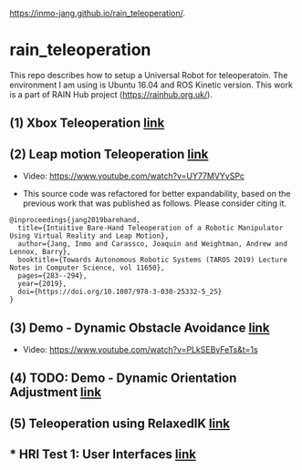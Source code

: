 https://inmo-jang.github.io/rain_teleoperation/.

# rain_teleoperation

This repo describes how to setup a Universal Robot for teleoperatoin. The environment I am using is Ubuntu 16.04 and ROS Kinetic version. This work is a part of RAIN Hub project (https://rainhub.org.uk/).  

## (1) Xbox Teleoperation [link](https://github.com/inmo-jang/rain_teleoperation/blob/master/xbox_teleop.md)

## (2) Leap motion Teleoperation [link](https://github.com/inmo-jang/rain_teleoperation/blob/master/leapmotion_teleop.md)

- Video: https://www.youtube.com/watch?v=UY77MVYvSPc

- This source code was refactored for better expandability, based on the previous work that was published as follows. Please consider citing it. 

```
@inproceedings{jang2019barehand,
  title={Intuitive Bare-Hand Teleoperation of a Robotic Manipulator Using Virtual Reality and Leap Motion},
  author={Jang, Inmo and Carassco, Joaquin and Weightman, Andrew and Lennox, Barry},
  booktitle={Towards Autonomous Robotic Systems (TAROS 2019) Lecture Notes in Computer Science, vol 11650},
  pages={283--294},
  year={2019},
  doi={https://doi.org/10.1007/978-3-030-25332-5_25}
}
```

## (3) Demo - Dynamic Obstacle Avoidance [link](https://github.com/inmo-jang/rain_teleoperation/blob/master/dynamic_obstacle_avoidance.md)

- Video: https://www.youtube.com/watch?v=PLkSEBvFeTs&t=1s

## (4) TODO: Demo - Dynamic Orientation Adjustment [link](https://github.com/inmo-jang/rain_teleoperation/blob/master/orientation_adjustment.md)

## (5) Teleoperation using RelaxedIK [link](https://github.com/inmo-jang/rain_teleoperation/blob/master/relaxedik.md)


## * HRI Test 1: User Interfaces [link](https://github.com/inmo-jang/rain_teleoperation/blob/master/test_hri_interface.md)
